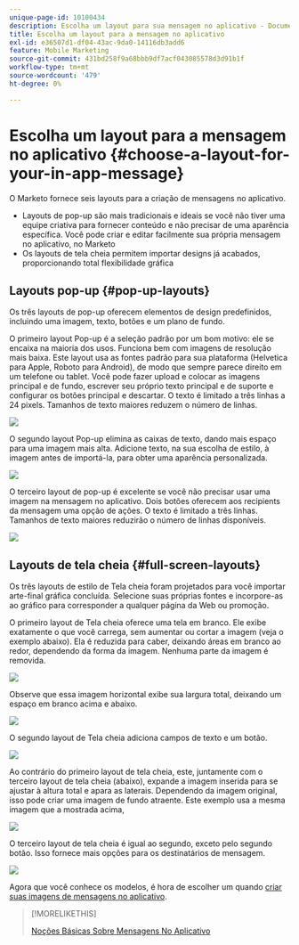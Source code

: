 ```yaml
---
unique-page-id: 10100434
description: Escolha um layout para sua mensagem no aplicativo - Documentação do Marketo - Documentação do produto
title: Escolha um layout para a mensagem no aplicativo
exl-id: e36507d1-df04-43ac-9da0-14116db3add6
feature: Mobile Marketing
source-git-commit: 431bd258f9a68bbb9df7acf043085578d3d91b1f
workflow-type: tm+mt
source-wordcount: '479'
ht-degree: 0%

---
```


# Escolha um layout para a mensagem no aplicativo {#choose-a-layout-for-your-in-app-message}

O Marketo fornece seis layouts para a criação de mensagens no aplicativo.

* Layouts de pop-up são mais tradicionais e ideais se você não tiver uma equipe criativa para fornecer conteúdo e não precisar de uma aparência específica. Você pode criar e editar facilmente sua própria mensagem no aplicativo, no Marketo
* Os layouts de tela cheia permitem importar designs já acabados, proporcionando total flexibilidade gráfica

## Layouts pop-up {#pop-up-layouts}

Os três layouts de pop-up oferecem elementos de design predefinidos, incluindo uma imagem, texto, botões e um plano de fundo.

O primeiro layout Pop-up é a seleção padrão por um bom motivo: ele se encaixa na maioria dos usos. Funciona bem com imagens de resolução mais baixa. Este layout usa as fontes padrão para sua plataforma (Helvetica para Apple, Roboto para Android), de modo que sempre parece direito em um telefone ou tablet. Você pode fazer upload e colocar as imagens principal e de fundo, escrever seu próprio texto principal e de suporte e configurar os botões principal e descartar. O texto é limitado a três linhas a 24 pixels. Tamanhos de texto maiores reduzem o número de linhas.

![](assets/image2016-5-9-13-3a3-3a48.png)

O segundo layout Pop-up elimina as caixas de texto, dando mais espaço para uma imagem mais alta. Adicione texto, na sua escolha de estilo, à imagem antes de importá-la, para obter uma aparência personalizada.

![](assets/image2016-5-9-13-3a4-3a43.png)

O terceiro layout de pop-up é excelente se você não precisar usar uma imagem na mensagem no aplicativo. Dois botões oferecem aos recipients da mensagem uma opção de ações. O texto é limitado a três linhas. Tamanhos de texto maiores reduzirão o número de linhas disponíveis.

![](assets/image2016-5-9-13-3a7-3a33.png)

## Layouts de tela cheia {#full-screen-layouts}

Os três layouts de estilo de Tela cheia foram projetados para você importar arte-final gráfica concluída. Selecione suas próprias fontes e incorpore-as ao gráfico para corresponder a qualquer página da Web ou promoção.

O primeiro layout de Tela cheia oferece uma tela em branco. Ele exibe exatamente o que você carrega, sem aumentar ou cortar a imagem (veja o exemplo abaixo). Ela é reduzida para caber, deixando áreas em branco ao redor, dependendo da forma da imagem. Nenhuma parte da imagem é removida.

![](assets/image2016-5-9-13-3a9-3a26.png)

Observe que essa imagem horizontal exibe sua largura total, deixando um espaço em branco acima e abaixo.

![](assets/image2016-5-9-13-3a29-3a46.png)

O segundo layout de Tela cheia adiciona campos de texto e um botão.

![](assets/image2016-5-9-13-3a10-3a27.png)

Ao contrário do primeiro layout de tela cheia, este, juntamente com o terceiro layout de tela cheia (abaixo), expande a imagem inserida para se ajustar à altura total e apara as laterais. Dependendo da imagem original, isso pode criar uma imagem de fundo atraente. Este exemplo usa a mesma imagem que a mostrada acima,

![](assets/image2016-5-9-14-3a0-3a36.png)

O terceiro layout de tela cheia é igual ao segundo, exceto pelo segundo botão. Isso fornece mais opções para os destinatários de mensagem.

![](assets/image2016-5-9-13-3a11-3a35.png)

Agora que você conhece os modelos, é hora de escolher um quando [criar suas imagens de mensagens no aplicativo](/help/marketo/product-docs/mobile-marketing/in-app-messages/creating-in-app-messages/add-in-app-message-images.md).

>[!MORELIKETHIS]
>
>[Noções Básicas Sobre Mensagens No Aplicativo](/help/marketo/product-docs/mobile-marketing/in-app-messages/understanding-in-app-messages.md)
